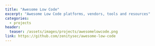 ```yaml
---
title: "Awesome Low Code"
excerpt: "Awesome Low Code platforms, vendors, tools and resources"
categories:
  - projects
header:
  teaser: /assets/images/projects/awesomelowcode.png
link: https://github.com/zenitysec/awesome-low-code
---
```

